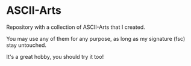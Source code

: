 # ASCII-Arts

Repository with a collection of ASCII-Arts that I created.

You may use any of them for any purpose, as long as my signature (fsc)
stay untouched.

It's a great hobby, you should try it too!
